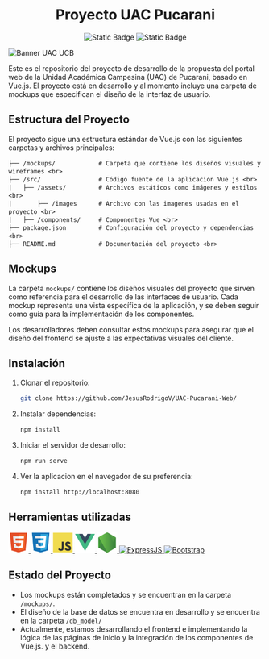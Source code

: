 <h1 align="center">Proyecto UAC Pucarani</h1>
<div align="center">
  
![Static Badge](https://img.shields.io/badge/STATUS-EN%20DESARROLLO-brightgreen)
![Static Badge](https://img.shields.io/badge/vue.js-5.0.8-orange)

</div>

![Banner UAC UCB](https://github.com/user-attachments/assets/039a272a-88d5-41c8-8ef1-717c34ca5856)

Este es el repositorio del proyecto de desarrollo de la propuesta del portal web de la Unidad Académica Campesina (UAC) de Pucarani, basado en Vue.js. El proyecto está en desarrollo y al momento incluye una carpeta de mockups que especifican el diseño de la interfaz de usuario.

## Estructura del Proyecto
El proyecto sigue una estructura estándar de Vue.js con las siguientes carpetas y archivos principales:
```
├── /mockups/            # Carpeta que contiene los diseños visuales y wireframes <br>
├── /src/                # Código fuente de la aplicación Vue.js <br>
|   ├── /assets/         # Archivos estáticos como imágenes y estilos <br>
|       ├── /images      # Archivo con las imagenes usadas en el proyecto <br>
|   ├── /components/     # Componentes Vue <br>
├── package.json         # Configuración del proyecto y dependencias <br>
├── README.md            # Documentación del proyecto <br>
```
## Mockups

La carpeta `mockups/` contiene los diseños visuales del proyecto que sirven como referencia para el desarrollo de las interfaces de usuario. Cada mockup representa una vista específica de la aplicación, y se deben seguir como guía para la implementación de los componentes.

Los desarrolladores deben consultar estos mockups para asegurar que el diseño del frontend se ajuste a las expectativas visuales del cliente.

## Instalación

1. Clonar el repositorio:
    ```bash
    git clone https://github.com/JesusRodrigoV/UAC-Pucarani-Web/
2. Instalar dependencias:
    ```bash
    npm install
3. Iniciar el servidor de desarrollo:
    ```bash
    npm run serve
5. Ver la aplicacion en el navegador de su preferencia:
    ```bash
    npm install http://localhost:8080

## Herramientas utilizadas

<a href="https://developer.mozilla.org/es/docs/Web/HTML" target="_blank">
<img src="https://raw.githubusercontent.com/devicons/devicon/master/icons/html5/html5-original.svg" alt="html5" width="40" height="40"/>
</a>
<a href="https://developer.mozilla.org/es/docs/Web/CSS" target="_blank">
<img src="https://raw.githubusercontent.com/devicons/devicon/master/icons/css3/css3-original.svg" alt="css3" width="40" height="40"/>
</a>
<a href="https://developer.mozilla.org/es/docs/Web/JavaScript" target="_blank">
<img src="https://raw.githubusercontent.com/devicons/devicon/master/icons/javascript/javascript-original.svg" alt="javascript" width="40" height="40"/>
</a>
<a href="https://vuejs.org/" target="_blank">
<img src="https://raw.githubusercontent.com/devicons/devicon/master/icons/vuejs/vuejs-original.svg" alt="vuejs" width="40" height="40"/>
</a>
<a href="https://nodejs.org/" target="_blank">
<img src="https://raw.githubusercontent.com/devicons/devicon/master/icons/nodejs/nodejs-original.svg" alt="nodejs" width="40" height="40"/>
</a>

<a href="https://expressjs.com/" target="_blank">
  <img src="https://github.com/user-attachments/assets/8fa9ccb2-ff56-4e6c-8632-51c0a320967f" alt="ExpressJS" width="40" height="40"/>
</a>
<a href="https://getbootstrap.com/" target="_blank">
  <img src="https://github.com/user-attachments/assets/c8884e7d-0876-4107-bbbb-f1f077ec8eae" alt="Bootstrap" width="40" height="40"/>
</a>





## Estado del Proyecto

- Los mockups están completados y se encuentran en la carpeta `/mockups/`.
- El diseño de la base de datos se encuentra en desarrollo y se encuentra en la carpeta `/db_model/`
- Actualmente, estamos desarrollando el frontend e implementando la lógica de las páginas de inicio y la integración de los componentes de Vue.js. y el backend.

